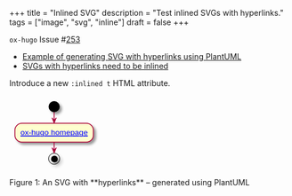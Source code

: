 +++
title = "Inlined SVG"
description = "Test inlined SVGs with hyperlinks."
tags = ["image", "svg", "inline"]
draft = false
+++

`ox-hugo` Issue #[253](https://github.com/kaushalmodi/ox-hugo/issues/253)

-   [Example of generating SVG with hyperlinks using PlantUML](http://plantuml.com/svg)
-   [SVGs with hyperlinks need to be inlined](https://alligator.io/svg/hyperlinks-svg/)

Introduce a new `:inlined t` HTML attribute.

<svg
xmlns="http://www.w3.org/2000/svg"
xmlns:xlink="http://www.w3.org/1999/xlink"
contentScriptType="application/ecmascript" contentStyleType="text/css"
height="134px" preserveAspectRatio="none"
style="width:162px;height:134px;" version="1.1" viewBox="0 0 162 134"
width="162px" zoomAndPan="magnify"><defs><filter height="300%"
id="fuuvga0hq4qb7" width="300%" x="-1" y="-1"><feGaussianBlur
result="blurOut" stdDeviation="2.0"/><feColorMatrix in="blurOut"
result="blurOut2" type="matrix" values="0 0 0 0 0 0 0 0 0 0 0 0 0 0 0
0 0 0 .4 0"/><feOffset dx="4.0" dy="4.0" in="blurOut2"
result="blurOut3"/><feBlend in="SourceGraphic" in2="blurOut3"
mode="normal"/></filter></defs><g><ellipse cx="80.5" cy="20"
fill="#000000" filter="url(#fuuvga0hq4qb7)" rx="10" ry="10"
style="stroke: none; stroke-width: 1.0;"/><rect fill="#FEFECE"
filter="url(#fuuvga0hq4qb7)" height="33.9688" rx="12.5" ry="12.5"
style="stroke: #A80036; stroke-width: 1.5;" width="141" x="10"
y="50"/><a target="_parent" xlink:actuate="onRequest"
xlink:href="https://ox-hugo.scripter.co/" xlink:show="new"
xlink:title="https://ox-hugo.scripter.co/" xlink:type="simple"><text
fill="#0000FF" font-family="sans-serif" font-size="12"
lengthAdjust="spacingAndGlyphs" text-decoration="underline"
textLength="121" x="20" y="71.1387">ox-hugo homepage</text><line
style="stroke: #0000FF; stroke-width: 1.0;" x1="20" x2="141"
y1="73.1387" y2="73.1387"/></a><ellipse cx="80.5" cy="113.9688"
fill="none" filter="url(#fuuvga0hq4qb7)" rx="10" ry="10"
style="stroke: #000000; stroke-width: 1.0;"/><ellipse cx="81"
cy="114.4688" fill="#000000" filter="url(#fuuvga0hq4qb7)" rx="6"
ry="6" style="stroke: none; stroke-width: 1.0;"/><line style="stroke:
#A80036; stroke-width: 1.5;" x1="80.5" x2="80.5" y1="30"
y2="50"/><polygon fill="#A80036"
points="76.5,40,80.5,50,84.5,40,80.5,44" style="stroke: #A80036;
stroke-width: 1.0;"/><line style="stroke: #A80036; stroke-width: 1.5;"
x1="80.5" x2="80.5" y1="83.9688" y2="103.9688"/><polygon
fill="#A80036"
points="76.5,93.9688,80.5,103.9688,84.5,93.9688,80.5,97.9688"
style="stroke: #A80036; stroke-width: 1.0;"/></g></svg>

<div class="figure-caption">
  <span class=\"figure-number\">Figure 1: </span>An SVG with **hyperlinks** &#x2013; generated using PlantUML
</div>
